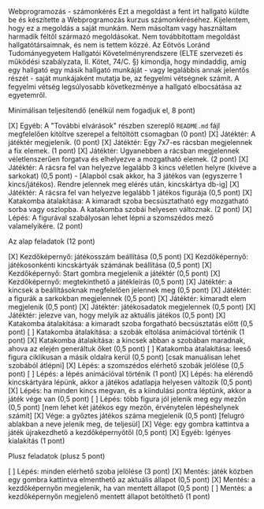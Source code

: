 Webprogramozás - számonkérés
Ezt a megoldást a fent írt hallgató küldte be és készítette a Webprogramozás kurzus számonkéréséhez.
Kijelentem, hogy ez a megoldás a saját munkám. Nem másoltam vagy használtam harmadik féltől
származó megoldásokat. Nem továbbítottam megoldást hallgatótársaimnak, és nem is tettem közzé.
Az Eötvös Loránd Tudományegyetem Hallgatói Követelményrendszere
(ELTE szervezeti és működési szabályzata, II. Kötet, 74/C. §) kimondja, hogy mindaddig,
amíg egy hallgató egy másik hallgató munkáját - vagy legalábbis annak jelentős részét -
saját munkájaként mutatja be, az fegyelmi vétségnek számít.
A fegyelmi vétség legsúlyosabb következménye a hallgató elbocsátása az egyetemről.

Minimálisan teljesítendő (enélkül nem fogadjuk el, 8 pont)

[X] Egyéb: A "További elvárások" részben szereplő `README.md` fájl megfelelően kitöltve szerepel a feltöltött csomagban (0 pont)
[X] Játéktér: A játéktér megjelenik. (0 pont)
[X] Játéktér: Egy 7x7-es rácsban megjelennek a fix elemek. (1 pont)
[X] Játéktér: Ugyanebben a rácsban megjelennek véletlenszerűen forgatva és elhelyezve a mozgatható elemek. (2 pont)
[X] Játéktér: A rácsra fel van helyezve legalább 3 kincs véletlen helyre (kivéve a sarkokat) (0,5 pont) - [Alapból csak akkor, ha 3 játékos van (egyszerre 1 kincs/játékos). Rendre jelennek meg elérés után, kincskártya db-ig]
[X] Játéktér: A rácsra fel van helyezve legalább 1 játékos figurája (0,5 pont)
[X] Katakomba átalakítása: A kimaradt szoba becsúsztatható egy mozgatható sorba vagy oszlopba. A katakomba szobái helyesen változnak. (2 pont)
[X] Lépés: A figurával szabályosan lehet lépni a szomszédos mező valamelyikére. (2 pont)

Az alap feladatok (12 pont)

[X] Kezdőképernyő: játékosszám beállítása (0,5 pont)
[X] Kezdőképernyő: játékosonkénti kincskártyák számának beállítása (0,5 pont)
[X] Kezdőképernyő: Start gombra megjelenik a játéktér (0,5 pont)
[X] Kezdőképernyő: megtekinthető a játékleírás (0,5 pont)
[X] Játéktér: a kincsek a beállításoknak megfelelően jelennek meg (0,5 pont)
[X] Játéktér: a figurák a sarkokban megjelennek (0,5 pont)
[X] Játéktér: kimaradt elem megjelenik (0,5 pont)
[X] Játéktér: játékosadatok megjelennek (0,5 pont)
[X] Játéktér: jelezve van, hogy melyik az aktuális játékos (0,5 pont)
[X] Katakomba átalakítása: a kimaradt szoba forgatható becsúsztatás előtt (0,5 pont)
[ ] Katakomba átalakítása: a szobák eltolása animációval történik (1 pont)
[X] Katakomba átalakítása: a kincsek abban a szobában maradnak, ahova az elején generáltuk őket (0,5 pont)
[ ] Katakomba átalakítása: leeső figura ciklikusan a másik oldalra kerül (0,5 pont) [csak manuálisan lehet szobából átlépni]
[X] Lépés: a szomszédos elérhető szobák jelölése (0,5 pont)
[ ] Lépés: a lépés animációval történik (1 pont)
[X] Lépés: ha elérendő kincskártyára lépünk, akkor a játékos adatlapja helyesen változik (0,5 pont)
[X] Lépés: ha minden kincs megvan, és a kiindulási pontra léptünk, akkor a játék vége van (0,5 pont)
[ ] Lépés: több figura jól jelenik meg egy mezőn (0,5 pont) [nem lehet két játékos egy mezőn, érvénytelen lépéshelynek számít]
[X] Vége: a győztes játékos száma megjelenik (0,5 pont) [felugró ablakban a neve jelenik meg, de teljesül]
[X] Vége: egy gombra kattintva a játék újrakezdhető a kezdőképernyőtől (0,5 pont)
[X] Egyéb: Igényes kialakítás (1 pont)

Plusz feladatok (plusz 5 pont)

[ ] Lépés: minden elérhető szoba jelölése (3 pont)
[X] Mentés: játék közben egy gombra kattintva elmenthető az aktuális állapot (0,5 pont)
[X] Mentés: a kezdőképernyőn megjelenik, ha van mentett állapot (0,5 pont)
[ ] Mentés: a kezdőképernyőn megjelenő mentett állapot betölthető (1 pont)
